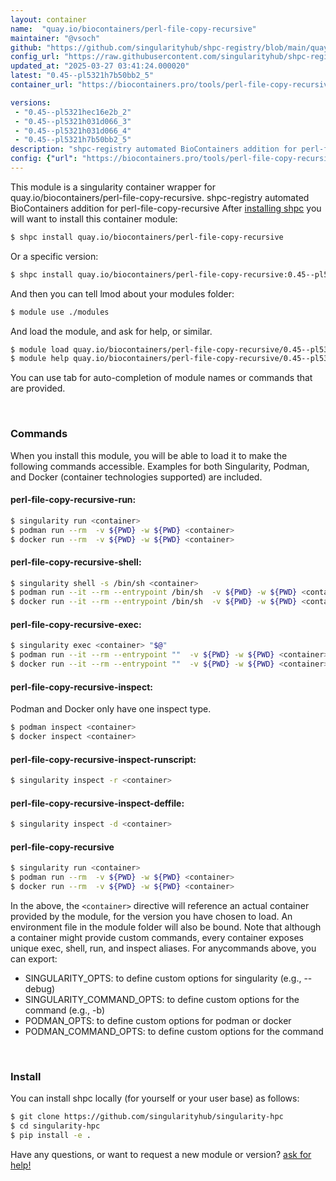 ```yaml
---
layout: container
name:  "quay.io/biocontainers/perl-file-copy-recursive"
maintainer: "@vsoch"
github: "https://github.com/singularityhub/shpc-registry/blob/main/quay.io/biocontainers/perl-file-copy-recursive/container.yaml"
config_url: "https://raw.githubusercontent.com/singularityhub/shpc-registry/main/quay.io/biocontainers/perl-file-copy-recursive/container.yaml"
updated_at: "2025-03-27 03:41:24.000020"
latest: "0.45--pl5321h7b50bb2_5"
container_url: "https://biocontainers.pro/tools/perl-file-copy-recursive"

versions:
 - "0.45--pl5321hec16e2b_2"
 - "0.45--pl5321h031d066_3"
 - "0.45--pl5321h031d066_4"
 - "0.45--pl5321h7b50bb2_5"
description: "shpc-registry automated BioContainers addition for perl-file-copy-recursive"
config: {"url": "https://biocontainers.pro/tools/perl-file-copy-recursive", "maintainer": "@vsoch", "description": "shpc-registry automated BioContainers addition for perl-file-copy-recursive", "latest": {"0.45--pl5321h7b50bb2_5": "sha256:b73ddff450e699ea4e7fde2c907ca2371ecc6b0adfc4005db48d0d6b6201bb30"}, "tags": {"0.45--pl5321hec16e2b_2": "sha256:79f98f3263ea0f188892dc2e6cacbfcb83bcc7b8ce2adda45fd8b0aa577b4840", "0.45--pl5321h031d066_3": "sha256:f2d1cbb9c0bc464fb5323f7b786aebc23a5c4340a604123a2bb1e6f4a5b4305e", "0.45--pl5321h031d066_4": "sha256:290f5cf994e549d0aad7aac6156bf55423daaa518c14ab3bad6105cc2051dbb0", "0.45--pl5321h7b50bb2_5": "sha256:b73ddff450e699ea4e7fde2c907ca2371ecc6b0adfc4005db48d0d6b6201bb30"}, "docker": "quay.io/biocontainers/perl-file-copy-recursive"}
---
```


This module is a singularity container wrapper for quay.io/biocontainers/perl-file-copy-recursive.
shpc-registry automated BioContainers addition for perl-file-copy-recursive
After [installing shpc](#install) you will want to install this container module:


```bash
$ shpc install quay.io/biocontainers/perl-file-copy-recursive
```

Or a specific version:

```bash
$ shpc install quay.io/biocontainers/perl-file-copy-recursive:0.45--pl5321h7b50bb2_5
```

And then you can tell lmod about your modules folder:

```bash
$ module use ./modules
```

And load the module, and ask for help, or similar.

```bash
$ module load quay.io/biocontainers/perl-file-copy-recursive/0.45--pl5321h7b50bb2_5
$ module help quay.io/biocontainers/perl-file-copy-recursive/0.45--pl5321h7b50bb2_5
```

You can use tab for auto-completion of module names or commands that are provided.

<br>

### Commands

When you install this module, you will be able to load it to make the following commands accessible.
Examples for both Singularity, Podman, and Docker (container technologies supported) are included.

#### perl-file-copy-recursive-run:

```bash
$ singularity run <container>
$ podman run --rm  -v ${PWD} -w ${PWD} <container>
$ docker run --rm  -v ${PWD} -w ${PWD} <container>
```

#### perl-file-copy-recursive-shell:

```bash
$ singularity shell -s /bin/sh <container>
$ podman run --it --rm --entrypoint /bin/sh  -v ${PWD} -w ${PWD} <container>
$ docker run --it --rm --entrypoint /bin/sh  -v ${PWD} -w ${PWD} <container>
```

#### perl-file-copy-recursive-exec:

```bash
$ singularity exec <container> "$@"
$ podman run --it --rm --entrypoint ""  -v ${PWD} -w ${PWD} <container> "$@"
$ docker run --it --rm --entrypoint ""  -v ${PWD} -w ${PWD} <container> "$@"
```

#### perl-file-copy-recursive-inspect:

Podman and Docker only have one inspect type.

```bash
$ podman inspect <container>
$ docker inspect <container>
```

#### perl-file-copy-recursive-inspect-runscript:

```bash
$ singularity inspect -r <container>
```

#### perl-file-copy-recursive-inspect-deffile:

```bash
$ singularity inspect -d <container>
```



#### perl-file-copy-recursive

```bash
$ singularity run <container>
$ podman run --rm  -v ${PWD} -w ${PWD} <container>
$ docker run --rm  -v ${PWD} -w ${PWD} <container>
```


In the above, the `<container>` directive will reference an actual container provided
by the module, for the version you have chosen to load. An environment file in the
module folder will also be bound. Note that although a container
might provide custom commands, every container exposes unique exec, shell, run, and
inspect aliases. For anycommands above, you can export:

 - SINGULARITY_OPTS: to define custom options for singularity (e.g., --debug)
 - SINGULARITY_COMMAND_OPTS: to define custom options for the command (e.g., -b)
 - PODMAN_OPTS: to define custom options for podman or docker
 - PODMAN_COMMAND_OPTS: to define custom options for the command

<br>

### Install

You can install shpc locally (for yourself or your user base) as follows:

```bash
$ git clone https://github.com/singularityhub/singularity-hpc
$ cd singularity-hpc
$ pip install -e .
```

Have any questions, or want to request a new module or version? [ask for help!](https://github.com/singularityhub/singularity-hpc/issues)